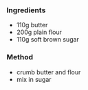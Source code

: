 ### Ingredients
- 110g butter
- 200g plain flour
- 110g soft brown sugar

### Method
- crumb butter and flour
- mix in sugar